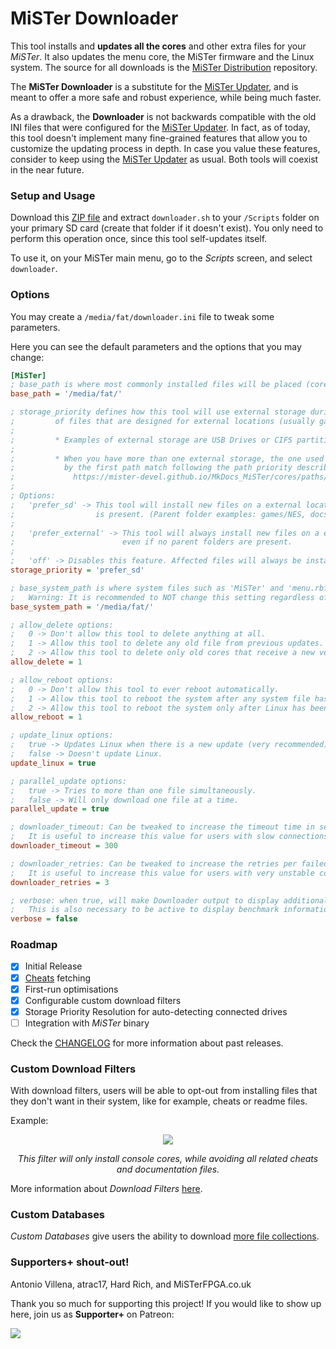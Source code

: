 # MiSTer Downloader

This tool installs and **updates all the cores** and other extra files for your *MiSTer*. It also updates the menu core, the MiSTer firmware and the Linux system. The source for all downloads is the [MiSTer Distribution](https://github.com/MiSTer-devel/Distribution_MiSTer) repository.

The **MiSTer Downloader** is a substitute for the [MiSTer Updater](https://github.com/MiSTer-devel/Updater_script_MiSTer), and is meant to offer a more safe and robust experience, while being much faster.

As a drawback, the **Downloader** is not backwards compatible with the old INI files that were configured for the [MiSTer Updater](https://github.com/MiSTer-devel/Updater_script_MiSTer). In fact, as of today, this tool doesn't implement many fine-grained features that allow you to customize the updating process in depth. In case you value these features, consider to keep using the [MiSTer Updater](https://github.com/MiSTer-devel/Updater_script_MiSTer) as usual. Both tools will coexist in the near future.

### Setup and Usage

Download this [ZIP file](https://github.com/MiSTer-devel/Downloader_MiSTer/releases/download/latest/MiSTer_Downloader.zip) and extract `downloader.sh` to your `/Scripts` folder on your primary SD card (create that folder if it doesn't exist). You only need to perform this operation once, since this tool self-updates itself.

To use it, on your MiSTer main menu, go to the *Scripts* screen, and select `downloader`.

### Options

You may create a `/media/fat/downloader.ini` file to tweak some parameters.

Here you can see the default parameters and the options that you may change:

```ini
[MiSTer]
; base_path is where most commonly installed files will be placed (cores, MRAs, Scripts, etc).
base_path = '/media/fat/'

; storage_priority defines how this tool will use external storage during the installation
;         of files that are designed for external locations (usually games & docs files).
;         
;         * Examples of external storage are USB Drives or CIFS partitions detected by MiSTer.
;
;         * When you have more than one external storage, the one used will be determined
;           by the first path match following the path priority described here:
;             https://mister-devel.github.io/MkDocs_MiSTer/cores/paths/
;
; Options:
;   'prefer_sd' -> This tool will install new files on a external location if a parent folder
;                  is present. (Parent folder examples: games/NES, docs/AO486)
;
;   'prefer_external' -> This tool will always install new files on a external location
;                        even if no parent folders are present.
;
;   'off' -> Disables this feature. Affected files will always be installed in your base_path.
storage_priority = 'prefer_sd'

; base_system_path is where system files such as 'MiSTer' and 'menu.rbf' will be installed.
;   Warning: It is recommended to NOT change this setting regardless of your setup.
base_system_path = '/media/fat/'

; allow_delete options:
;   0 -> Don't allow this tool to delete anything at all.
;   1 -> Allow this tool to delete any old file from previous updates.
;   2 -> Allow this tool to delete only old cores that receive a new version.
allow_delete = 1

; allow_reboot options:
;   0 -> Don't allow this tool to ever reboot automatically.
;   1 -> Allow this tool to reboot the system after any system file has been updated.
;   2 -> Allow this tool to reboot the system only after Linux has been updated.
allow_reboot = 1

; update_linux options:
;   true -> Updates Linux when there is a new update (very recommended).
;   false -> Doesn't update Linux.
update_linux = true

; parallel_update options:
;   true -> Tries to more than one file simultaneously.
;   false -> Will only download one file at a time.
parallel_update = true

; downloader_timeout: Can be tweaked to increase the timeout time in seconds
;   It is useful to increase this value for users with slow connections.
downloader_timeout = 300

; downloader_retries: Can be tweaked to increase the retries per failed download
;   It is useful to increase this value for users with very unstable connections.
downloader_retries = 3

; verbose: when true, will make Downloader output to display additional debug information
;   This is also necessary to be active to display benchmark information.
verbose = false
```

### Roadmap

- [x] Initial Release
- [x] [Cheats](https://gamehacking.org/mister/) fetching
- [x] First-run optimisations
- [x] Configurable custom download filters
- [x] Storage Priority Resolution for auto-detecting connected drives
- [ ] Integration with *MiSTer* binary

Check the [CHANGELOG](CHANGELOG.md) for more information about past releases.

### Custom Download Filters

With download filters, users will be able to opt-out from installing files that they don't want in their system, like for example, cheats or readme files.

Example:

<p align="center">
  <img src="https://user-images.githubusercontent.com/852246/149844707-fcbe0ce2-d4b2-4f15-96a5-74ec01d8d3de.png" /> 
</p>
<p align="center"><i>This filter will only install console cores, while avoiding all related cheats and documentation files.</i></p>

More information about *Download Filters* [here](docs/download-filters.md).

### Custom Databases

*Custom Databases* give users the ability to download [more file collections](docs/custom-databases.md).

### Supporters+ shout-out!

Antonio Villena, atrac17, Hard Rich, and MiSTerFPGA.co.uk

Thank you so much for supporting this project! If you would like to show up here, join us as **Supporter+** on Patreon:

<a href="https://www.patreon.com/bePatron?u=37499475"><img src="https://camo.githubusercontent.com/2b7105015397da52617ce6775a339b0b99d689d6f644c2ce911c5d472362bcbd/68747470733a2f2f63352e70617472656f6e2e636f6d2f65787465726e616c2f6c6f676f2f6265636f6d655f615f706174726f6e5f627574746f6e2e706e67"></img></a>
